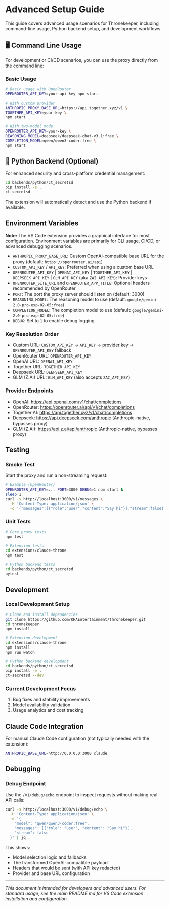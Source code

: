 # Advanced Setup Guide

This guide covers advanced usage scenarios for Thronekeeper, including command-line usage, Python backend setup, and development workflows.

## 🖥️ Command Line Usage

For development or CI/CD scenarios, you can use the proxy directly from the command line:

### Basic Usage

```bash
# Basic usage with OpenRouter
OPENROUTER_API_KEY=your-api-key npm start

# With custom provider
ANTHROPIC_PROXY_BASE_URL=https://api.together.xyz/v1 \
TOGETHER_API_KEY=your-key \
npm start

# With two-model mode
OPENROUTER_API_KEY=your-key \
REASONING_MODEL=deepseek/deepseek-chat-v3.1:free \
COMPLETION_MODEL=qwen/qwen3-coder:free \
npm start
```

## 🔧 Python Backend (Optional)

For enhanced security and cross-platform credential management:

```bash
cd backends/python/ct_secretsd
pip install -e .
ct-secretsd
```

The extension will automatically detect and use the Python backend if available.

## Environment Variables

**Note:** The VS Code extension provides a graphical interface for most configuration. Environment variables are primarily for CLI usage, CI/CD, or advanced debugging scenarios.

- `ANTHROPIC_PROXY_BASE_URL`: Custom OpenAI-compatible base URL for the proxy (default: `https://openrouter.ai/api`)
- `CUSTOM_API_KEY` / `API_KEY`: Preferred when using a custom base URL
- `OPENROUTER_API_KEY` | `OPENAI_API_KEY` | `TOGETHER_API_KEY` | `DEEPSEEK_API_KEY` | `GLM_API_KEY` (aka `ZAI_API_KEY`): Provider keys
- `OPENROUTER_SITE_URL` and `OPENROUTER_APP_TITLE`: Optional headers recommended by OpenRouter
- `PORT`: The port the proxy server should listen on (default: 3000)
- `REASONING_MODEL`: The reasoning model to use (default: `google/gemini-2.0-pro-exp-02-05:free`)
- `COMPLETION_MODEL`: The completion model to use (default: `google/gemini-2.0-pro-exp-02-05:free`)
- `DEBUG`: Set to `1` to enable debug logging

### Key Resolution Order

- Custom URL: `CUSTOM_API_KEY` → `API_KEY` → provider key → `OPENROUTER_API_KEY` fallback
- OpenRouter URL: `OPENROUTER_API_KEY`
- OpenAI URL: `OPENAI_API_KEY`
- Together URL: `TOGETHER_API_KEY`
- Deepseek URL: `DEEPSEEK_API_KEY`
- GLM (Z.AI) URL: `GLM_API_KEY` (also accepts `ZAI_API_KEY`)

### Provider Endpoints

- OpenAI: <https://api.openai.com/v1/chat/completions>
- OpenRouter: <https://openrouter.ai/api/v1/chat/completions>
- Together AI: <https://api.together.xyz/v1/chat/completions>
- Deepseek: <https://api.deepseek.com/anthropic> (Anthropic-native, bypasses proxy)
- GLM (Z.AI): <https://api.z.ai/api/anthropic> (Anthropic-native, bypasses proxy)

## Testing

### Smoke Test

Start the proxy and run a non-streaming request:

```bash
# Example (OpenRouter)
OPENROUTER_API_KEY=... PORT=3000 DEBUG=1 npm start &
sleep 1
curl -s http://localhost:3000/v1/messages \
  -H 'Content-Type: application/json' \
  -d '{"messages":[{"role":"user","content":"Say hi"}],"stream":false}' | jq .
```

### Unit Tests

```bash
# Core proxy tests
npm test

# Extension tests
cd extensions/claude-throne
npm test

# Python backend tests
cd backends/python/ct_secretsd
pytest
```

## Development

### Local Development Setup

```bash
# Clone and install dependencies
git clone https://github.com/KHAEntertainment/thronekeeper.git
cd thronekeeper
npm install

# Extension development
cd extensions/claude-throne
npm install
npm run watch

# Python backend development
cd backends/python/ct_secretsd
pip install -e .
ct-secretsd --dev
```

### Current Development Focus

1. Bug fixes and stability improvements
2. Model availability validation
3. Usage analytics and cost tracking

## Claude Code Integration

For manual Claude Code configuration (not typically needed with the extension):

```bash
ANTHROPIC_BASE_URL=http://0.0.0.0:3000 claude
```

## Debugging

### Debug Endpoint

Use the `/v1/debug/echo` endpoint to inspect requests without making real API calls:

```bash
curl -s http://localhost:3000/v1/debug/echo \
  -H 'Content-Type: application/json' \
  -d '{
    "model": "qwen/qwen3-coder:free",
    "messages": [{"role": "user", "content": "Say hi"}],
    "stream": false
  }' | jq .
```

This shows:
- Model selection logic and fallbacks
- The transformed OpenAI-compatible payload
- Headers that would be sent (with API key redacted)
- Provider and base URL configuration

---

*This document is intended for developers and advanced users. For standard usage, see the main README.md for VS Code extension installation and configuration.*
